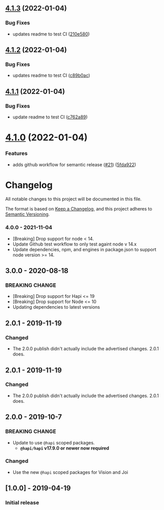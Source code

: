 ## [4.1.3](https://github.com/expediagroup/catalyst-render/compare/v4.1.2...v4.1.3) (2022-01-04)


### Bug Fixes

* updates readme to test CI ([210e580](https://github.com/expediagroup/catalyst-render/commit/210e580ee0d786805e579d7e957ea730de089353))

## [4.1.2](https://github.com/expediagroup/catalyst-render/compare/v4.1.1...v4.1.2) (2022-01-04)


### Bug Fixes

* updates readme to test CI ([c89b0ac](https://github.com/expediagroup/catalyst-render/commit/c89b0ac3591c3cdff09813f1a8b7fc1f57234554))

## [4.1.1](https://github.com/expediagroup/catalyst-render/compare/v4.1.0...v4.1.1) (2022-01-04)


### Bug Fixes

* update readme to test CI ([c762a89](https://github.com/expediagroup/catalyst-render/commit/c762a898e253e1a0062d36ec36eda3eb78d048d6))

# [4.1.0](https://github.com/expediagroup/catalyst-render/compare/v4.0.0...v4.1.0) (2022-01-04)


### Features

* adds github workflow for semantic release ([#21](https://github.com/expediagroup/catalyst-render/issues/21)) ([5fda922](https://github.com/expediagroup/catalyst-render/commit/5fda9227956001cd0182a5ee0b28a3a01b4386b2))

# Changelog
All notable changes to this project will be documented in this file.

The format is based on [Keep a Changelog](https://keepachangelog.com/en/1.0.0/),
and this project adheres to [Semantic Versioning](https://semver.org/spec/v2.0.0.html).

### 4.0.0 - 2021-11-04

- [Breaking] Drop support for node < 14.
- Update Github test workflow to only test againt node v 14.x
- Update dependencies, npm, and engines in package.json to support node version >= 14.
## 3.0.0 - 2020-08-18
### BREAKING CHANGE
- [Breaking] Drop support for Hapi <= 19
- [Breaking] Drop support for Node <= 10
- Updating dependencies to latest versions

## 2.0.1 - 2019-11-19
### Changed
- The 2.0.0 publish didn't actually include the advertised changes. 2.0.1 does.

## 2.0.1 - 2019-11-19
### Changed
- The 2.0.0 publish didn't actually include the advertised changes. 2.0.1 does.

## 2.0.0 - 2019-10-7
### BREAKING CHANGE
- Update to use `@hapi` scoped packages.
    - **`@hapi/hapi` v17.9.0 or newer now required**

### Changed
- Use the new `@hapi` scoped packages for Vision and Joi

## [1.0.0] - 2019-04-19
### Initial release
